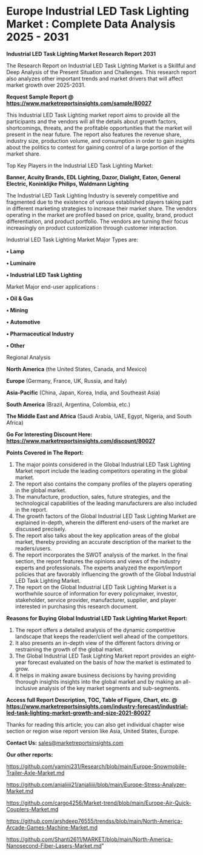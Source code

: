 # Europe Industrial LED Task Lighting Market : Complete Data Analysis 2025 - 2031

<strong>Industrial LED Task Lighting Market Research Report 2031</strong>

The Research Report on Industrial LED Task Lighting Market is a Skillful and Deep Analysis of the Present Situation and Challenges. This research report also analyzes other important trends and market drivers that will affect market growth over 2025-2031.

<strong>Request Sample Report @ <a href=https://www.marketreportsinsights.com/sample/80027>https://www.marketreportsinsights.com/sample/80027</a></strong>

This Industrial LED Task Lighting market report aims to provide all the participants and the vendors will all the details about growth factors, shortcomings, threats, and the profitable opportunities that the market will present in the near future. The report also features the revenue share, industry size, production volume, and consumption in order to gain insights about the politics to contest for gaining control of a large portion of the market share.

Top Key Players in the Industrial LED Task Lighting Market:

<strong>Banner, Acuity Brands, EDL Lighting, Dazor, Dialight, Eaton, General Electric, Koninklijke Philips, Waldmann Lighting</strong>

The Industrial LED Task Lighting Industry is severely competitive and fragmented due to the existence of various established players taking part in different marketing strategies to increase their market share. The vendors operating in the market are profiled based on price, quality, brand, product differentiation, and product portfolio. The vendors are turning their focus increasingly on product customization through customer interaction.

Industrial LED Task Lighting Market Major Types are:

<strong>• Lamp

• Luminaire

• Industrial LED Task Lighting</strong>

Market Major end-user applications :

<strong>• Oil & Gas

• Mining

• Automotive

• Pharmaceutical Industry

• Other</strong>

Regional Analysis

</u><strong><b>North America</b></strong> (the United States, Canada, and Mexico)

<strong><b>Europe </b></strong>(Germany, France, UK, Russia, and Italy)

<strong><b>Asia-Pacific</b></strong> (China, Japan, Korea, India, and Southeast Asia)

<strong><b>South America</b></strong> (Brazil, Argentina, Colombia, etc.)

<strong><b>The Middle East and Africa</b></strong> (Saudi Arabia, UAE, Egypt, Nigeria, and South Africa)

<strong>Go For Interesting Discount Here: <a href=https://www.marketreportsinsights.com/discount/80027>https://www.marketreportsinsights.com/discount/80027</a></strong>

<strong>Points Covered in The Report:</strong>
<ol>
  <li>The major points considered in the Global Industrial LED Task Lighting Market report include the leading competitors operating in the global market.</li>
  <li>The report also contains the company profiles of the players operating in the global market.</li>
  <li>The manufacture, production, sales, future strategies, and the technological capabilities of the leading manufacturers are also included in the report.</li>
  <li>The growth factors of the Global Industrial LED Task Lighting Market are explained in-depth, wherein the different end-users of the market are discussed precisely.</li>
  <li>The report also talks about the key application areas of the global market, thereby providing an accurate description of the market to the readers/users.</li>
  <li>The report incorporates the SWOT analysis of the market. In the final section, the report features the opinions and views of the industry experts and professionals. The experts analyzed the export/import policies that are favorably influencing the growth of the Global Industrial LED Task Lighting Market.</li>
  <li>The report on the Global Industrial LED Task Lighting Market is a worthwhile source of information for every policymaker, investor, stakeholder, service provider, manufacturer, supplier, and player interested in purchasing this research document.</li>
</ol>
<strong>Reasons for Buying Global Industrial LED Task Lighting Market Report:</strong>

<ol>
  <li>The report offers a detailed analysis of the dynamic competitive landscape that keeps the reader/client well ahead of the competitors.</li>
  <li>It also presents an in-depth view of the different factors driving or restraining the growth of the global market.</li>
  <li>The Global Industrial LED Task Lighting Market report provides an eight-year forecast evaluated on the basis of how the market is estimated to grow.</li>
  <li>It helps in making aware business decisions by having providing thorough insights insights into the global market and by making an all-inclusive analysis of the key market segments and sub-segments.</li>
</ol>
<strong>Access full Report Description, TOC, Table of Figure, Chart, etc. @ <a href=https://www.marketreportsinsights.com/industry-forecast/industrial-led-task-lighting-market-growth-and-size-2021-80027>https://www.marketreportsinsights.com/industry-forecast/industrial-led-task-lighting-market-growth-and-size-2021-80027</a></strong>


Thanks for reading this article; you can also get individual chapter wise section or region wise report version like Asia, United States, Europe.

<strong>Contact Us:</strong>
sales@marketreportsinsights.com

<strong>Our other reports:</strong>

<a href=https://github.com/yamini231/Research/blob/main/Europe-Snowmobile-Trailer-Axle-Market.md>https://github.com/yamini231/Research/blob/main/Europe-Snowmobile-Trailer-Axle-Market.md</a>

<a href=https://github.com/anjaliiii21/anjaliiii/blob/main/Europe-Stress-Analyzer-Market.md>https://github.com/anjaliiii21/anjaliiii/blob/main/Europe-Stress-Analyzer-Market.md</a>

<a href=https://github.com/cargo4256/Market-trend/blob/main/Europe-Air-Quick-Couplers-Market.md>https://github.com/cargo4256/Market-trend/blob/main/Europe-Air-Quick-Couplers-Market.md</a>

<a href=https://github.com/arshdeep76555/trendss/blob/main/North-America-Arcade-Games-Machine-Market.md>https://github.com/arshdeep76555/trendss/blob/main/North-America-Arcade-Games-Machine-Market.md</a>

<a href=https://github.com/Shanti2611/MARKET/blob/main/North-America-Nanosecond-Fiber-Lasers-Market.md>https://github.com/Shanti2611/MARKET/blob/main/North-America-Nanosecond-Fiber-Lasers-Market.md</a>"
